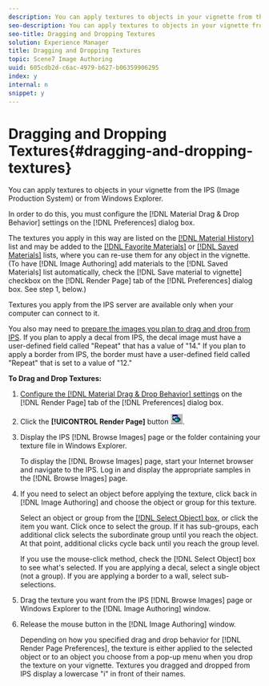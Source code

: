 ```yaml
---
description: You can apply textures to objects in your vignette from the IPS (Image Production System) or from Windows Explorer.
seo-description: You can apply textures to objects in your vignette from the IPS (Image Production System) or from Windows Explorer.
seo-title: Dragging and Dropping Textures
solution: Experience Manager
title: Dragging and Dropping Textures
topic: Scene7 Image Authoring
uuid: 605cdb2d-c6ac-4979-b627-b06359906295
index: y
internal: n
snippet: y
---
```


# Dragging and Dropping Textures{#dragging-and-dropping-textures}

You can apply textures to objects in your vignette from the IPS (Image Production System) or from Windows Explorer.

In order to do this, you must configure the [!DNL Material Drag & Drop Behavior] settings on the [!DNL Preferences] dialog box.

The textures you apply in this way are listed on the [ [!DNL Material History]](../../c-vat-rend-pg/c-vat-rend-tools/t-vat-mat-hist-tool.md#task-95e1391588974719bbf93850448d547b) list and may be added to the [ [!DNL Favorite Materials]](../../c-vat-rend-pg/c-vat-rend-tools/c-vat-fav-mat-tool/t-vat-fav-mat-list.md#task-488e210530c24f6bbf7b37d0b6109b61) or [ [!DNL Saved Materials]](../../c-vat-rend-pg/c-vat-rend-tools/t-vat-saved-mat-tool/t-vat-saved-mat-tool.md#task-2f7dd900c44e42f4a8e7f41a3003e2fa) lists, where you can re-use them for any object in the vignette. (To have [!DNL Image Authoring] add materials to the [!DNL Saved Materials] list automatically, check the [!DNL Save material to vignette] checkbox on the [!DNL Render Page] tab of the [!DNL Preferences] dialog box. See step 1, below.)

Textures you apply from the IPS server are available only when your computer can connect to it.

You also may need to [prepare the images you plan to drag and drop from IPS](../../c-vat-rend-pg/c-vat-rend-obj/r-vat-ips-drag-drop.md#reference-963dec714cc84ce4ae99d6e7ad960b9d). If you plan to apply a decal from IPS, the decal image must have a user-defined field called "Repeat" that has a value of "14." If you plan to apply a border from IPS, the border must have a user-defined field called "Repeat" that is set to a value of "12."

**To Drag and Drop Textures:** 

1. [Configure the [!DNL Material Drag & Drop Behavior] settings](../../c-vat-rend-pg/c-vat-abt-rend-pg/c-vat-rend-pg-pref.md#concept-158b19aeeda74bb28fcac3b684ca1efc) on the [!DNL Render Page] tab of the [!DNL Preferences] dialog box.
1. Click the **[!UICONTROL Render Page]** button ![](assets/render.png).
1. Display the IPS [!DNL Browse Images] page or the folder containing your texture file in Windows Explorer.

   To display the [!DNL Browse Images] page, start your Internet browser and navigate to the IPS. Log in and display the appropriate samples in the [!DNL Browse Images] page. 

1. If you need to select an object before applying the texture, click back in [!DNL Image Authoring] and choose the object or group for this texture.

   Select an object or group from the [ [!DNL Select Object] box](../../c-vat-gs/c-vat-sel-obj/c-vat-sel-object-box.md#concept-d127c6efaabd436a96c02f36a7bce6ac), or click the item you want. Click once to select the group. If it has sub-groups, each additional click selects the subordinate group until you reach the object. At that point, additional clicks cycle back until you reach the group level.

   If you use the mouse-click method, check the [!DNL Select Object] box to see what's selected. If you are applying a decal, select a single object (not a group). If you are applying a border to a wall, select sub-selections. 

1. Drag the texture you want from the IPS [!DNL Browse Images] page or Windows Explorer to the [!DNL Image Authoring] window.
1. Release the mouse button in the [!DNL Image Authoring] window.

   Depending on how you specified drag and drop behavior for [!DNL Render Page Preferences], the texture is either applied to the selected object or to an object you choose from a pop-up menu when you drop the texture on your vignette. Textures you dragged and dropped from IPS display a lowercase "i" in front of their names. 


